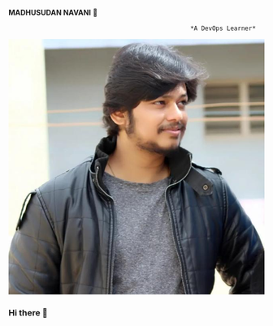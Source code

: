 **MADHUSUDAN NAVANI** :scorpion:

                                                      *A DevOps Learner*

![Screenshot of a comment on a GitHub issue showing an image, added in the Markdown, of an Octocat smiling and raising a tentacle.](https://github.com/ScorpionMadhusudan/ScorpionMadhusudan/blob/main/myDP.jpg)

### Hi there 👋

<!--
**ScorpionMadhusudan/ScorpionMadhusudan** is a ✨ _special_ ✨ repository because its `README.md` (this file) appears on your GitHub profile.

Here are some ideas to get you started:

- 🔭 I’m currently working on ...
- 🌱 I’m currently learning ...
- 👯 I’m looking to collaborate on ...
- 🤔 I’m looking for help with ...
- 💬 Ask me about ...
- 📫 How to reach me: ...
- 😄 Pronouns: ...
- ⚡ Fun fact: ...
-->
